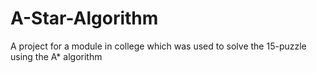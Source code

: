 # A-Star-Algorithm
A project for a module in college which was used to solve the 15-puzzle using the A* algorithm

